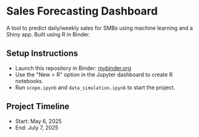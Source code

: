 # Sales Forecasting Dashboard

A tool to predict daily/weekly sales for SMBs using machine learning and a Shiny app. Built using R in Binder.

## Setup Instructions
- Launch this repository in Binder: [mybinder.org](https://mybinder.org)
- Use the "New > R" option in the Jupyter dashboard to create R notebooks.
- Run `scope.ipynb` and `data_simulation.ipynb` to start the project.

## Project Timeline
- Start: May 6, 2025
- End: July 7, 2025
